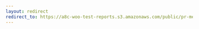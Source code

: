 ```yaml
---
layout: redirect
redirect_to: https://a8c-woo-test-reports.s3.amazonaws.com/public/pr-merge/44094/e2e/index.html
---
```

